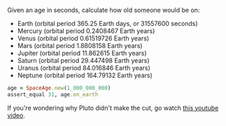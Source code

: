Given an age in seconds, calculate how old someone would be on:
   - Earth (orbital period 365.25 Earth days, or 31557600 seconds)
   - Mercury (orbital period 0.2408467 Earth years)
   - Venus (orbital period 0.61519726 Earth years)
   - Mars (orbital period 1.8808158 Earth years)
   - Jupiter (orbital period 11.862615 Earth years)
   - Saturn (orbital period 29.447498 Earth years)
   - Uranus (orbital period 84.016846 Earth years)
   - Neptune (orbital period 164.79132 Earth years)

```ruby
age = SpaceAge.new(1_000_000_000)
assert_equal 31, age.on_earth
```

If you're wondering why Pluto didn't make the cut, go watch [this youtube video](http://www.youtube.com/watch?v=Z_2gbGXzFbs).
